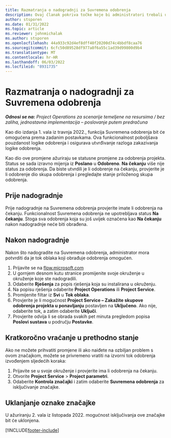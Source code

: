 ```yaml
---
title: Razmatranja o nadogradnji za Suvremena odobrenja
description: Ovaj članak pokriva točke koje bi administratori trebali uzeti u obzir kada omogućuju funkcionalnost Suvremena odobrenja.
author: stsporen
ms.date: 01/31/2022
ms.topic: article
ms.reviewer: johnmichalak
ms.author: stsporen
ms.openlocfilehash: 44a933c92d4ef8dff40f20200d74c4bbdf8caa76
ms.sourcegitcommit: 6cfc50d89528df977a8f6a55c1ad39d99800d9b4
ms.translationtype: MT
ms.contentlocale: hr-HR
ms.lasthandoff: 06/03/2022
ms.locfileid: "8931735"
---
```

# <a name="upgrade-considerations-for-modern-approvals"></a>Razmatranja o nadogradnji za Suvremena odobrenja 

_**Odnosi se na:** Project Operations za scenarije temeljene na resursima / bez zaliha, jednostavna implementacija – poslovanje putem predračuna_

Kao dio izdanja 1. vala iz travnja 2022., funkcija Suvremena odobrenja bit će omogućena prema zadanim postavkama. Ova funkcionalnost poboljšava pouzdanost logike odobrenja i osigurava utvrđivanje razloga zakazivanja logike odobrenja.

Kao dio ove promjene ažuriraju se statusne promjene za odobrenja projekta. Status se sada izravno mijenja iz **Poslano** u **Odobreno**. **Na čekanju** više nije status za odobrenja. Da biste utvrdili je li odobrenje na čekanju, provjerite je li odobrenje dio skupa odobrenja i pregledajte stanje priloženog skupa odobrenja.

## <a name="before-you-upgrade"></a>Prije nadogradnje

Prije nadogradnje na Suvremena odobrenja provjerite imate li odobrenja na čekanju. Funkcionalnost Suvremena odobrenja ne upotrebljava status **Na čekanju**. Stoga sva odobrenja koja su još uvijek označena kao **Na čekanju** nakon nadogradnje neće biti obrađena.

## <a name="after-you-upgrade"></a>Nakon nadogradnje

Nakon što nadogradite na Suvremena odobrenja, administrator mora potvrditi da je tok oblaka koji obrađuje odobrenja omogućen.

1. Prijavite se na [flow.microsoft.com](https://flow.microsoft.com)
2. U gornjem desnom kutu stranice promijenite svoje okruženje u okruženje koje ste nadogradili.
3. Odaberite **Rješenja** za popis rješenja koja su instalirana u okruženju.
4. Na popisu rješenja odaberite **Project Operations** ili **Project Service**.
5. Promijenite filtar iz **Svi** u **Tok oblaka**.
6. Provjerite je li mogućnost **Project Service – Zakažite skupove odobrenja projekta u ponavljanju** postavljen na **Uključeno**. Ako nije, odaberite tok, a zatim odaberite **Uključi**.
7. Provjerite odvija li se obrada svakih pet minuta pregledom popisa **Poslovi sustava** u području **Postavke**.

## <a name="short-term-rollback"></a>Kratkoročno vraćanje u prethodno stanje

Ako ne možete prihvatiti promjene ili ako naiđete na ozbiljan problem s ovom značajkom, možete se privremeno vratiti na izvorni tok odobrenja izvođenjem sljedećih koraka:
1. Prijavite se u svoje okruženje i provjerite ima li odobrenja na čekanju.
2. Otvorite **Project Service** > **Project parametri**.
3. Odaberite **Kontrola značajki** i zatim odaberite **Suvremena odobrenja** za isključivanje značajke.

## <a name="removing-the-feature-flag"></a>Uklanjanje oznake značajke

U ažuriranju 2. vala iz listopada 2022. mogućnost isključivanja ove značajke bit će uklonjena.

[!INCLUDE[footer-include](../includes/footer-banner.md)]
